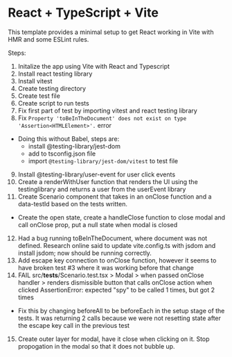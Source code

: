 # React + TypeScript + Vite

This template provides a minimal setup to get React working in Vite with HMR and some ESLint rules.

Steps: 

1. Initalize the app using Vite with React and Typescript
2. Install react testing library
3. Install vitest
4. Create testing directory
5. Create test file
6. Create script to run tests
7. Fix first part of test by importing vitest and react testing library
8. Fix ``` Property 'toBeInTheDocument' does not exist on type 'Assertion<HTMLElement>'. ``` error
  - Doing this without Babel, steps are:
    - install @testing-library/jest-dom
    - add to tsconfig.json file
    - import ```@testing-library/jest-dom/vitest``` to test file
9. Install @testing-library/user-event for user click events
10. Create a renderWithUser function that renders the UI using the testinglibrary and returns a user from the userEvent library
11. Create Scenario component that takes in an onClose function and a data-testId based on the tests written.
  - Create the open state, create a handleClose function to close modal and call onClose prop, put a null state when modal is closed
12. Had a bug running toBeInTheDocument, where document was not defined. Research online said to update vite.config.ts with jsdom and install jsdom; now should be running correctly.
13. Add escape key connection to onClose function, however it seems to have broken test #3 where it was working before that change
14.  FAIL  src/__tests__/Scenario.test.tsx > Modal > when passed onClose handler > renders dismissible button that calls onClose action when clicked
AssertionError: expected "spy" to be called 1 times, but got 2 times
 - Fix this by changing beforeAll to be beforeEach in the setup stage of the tests. It was returning 2 calls because we were not resetting state after the escape key call in the previous test
 15. Create outer layer for modal, have it close when clicking on it. Stop propogation in the modal so that it does not bubble up.